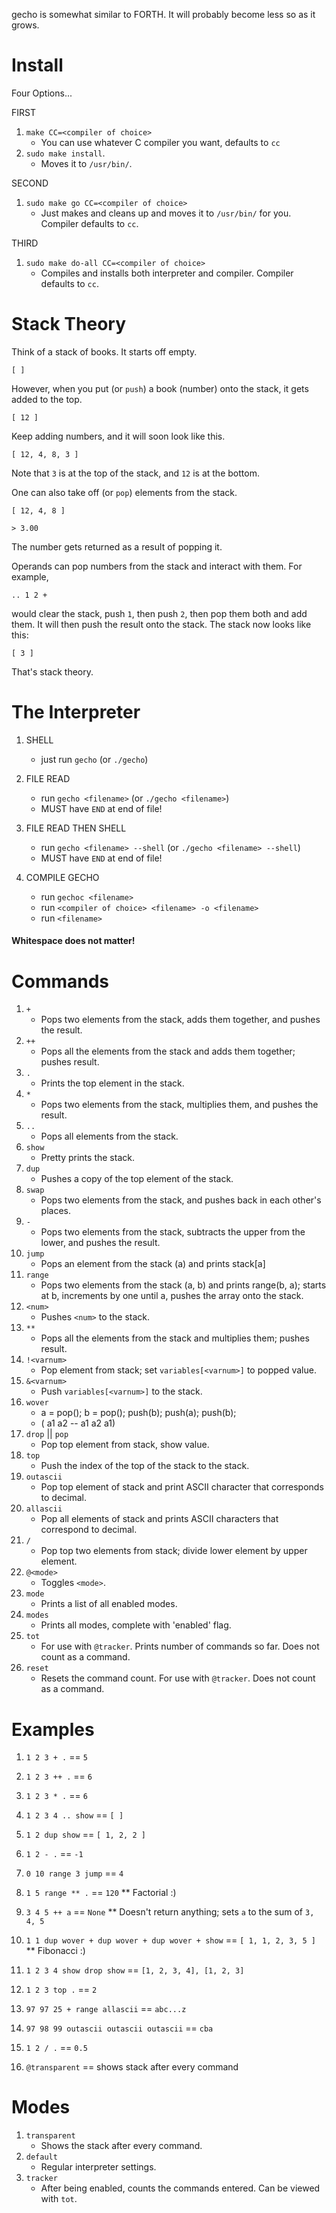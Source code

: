 gecho is somewhat similar to FORTH. It will probably become less so as it grows.

# Install

Four Options...

FIRST

1. `make CC=<compiler of choice>`
    * You can use whatever C compiler you want, defaults to `cc`
2. `sudo make install`.
    * Moves it to `/usr/bin/`.

SECOND

1. `sudo make go CC=<compiler of choice>`
    * Just makes and cleans up and moves it to `/usr/bin/` for you. Compiler defaults to `cc`.

THIRD

1. `sudo make do-all CC=<compiler of choice>`
    * Compiles and installs both interpreter and compiler. Compiler defaults to `cc`.

# Stack Theory

Think of a stack of books. It starts off empty.

`[ ]`

However, when you put (or `push`) a book (number) onto the stack, it gets added to the top.

`[ 12 ]`

Keep adding numbers, and it will soon look like this.

`[ 12, 4, 8, 3 ]`

Note that `3` is at the top of the stack, and `12` is at the bottom.

One can also take off (or `pop`) elements from the stack.

`[ 12, 4, 8 ]`

`> 3.00`

The number gets returned as a result of popping it.

Operands can pop numbers from the stack and interact with them. For example,

`.. 1 2 +`

would clear the stack, push `1`, then push `2`, then pop them both and add them. It will then push the result onto the stack. The stack now looks like this:

`[ 3 ]`

That's stack theory.

# The Interpreter

1. SHELL
    * just run `gecho` (or `./gecho`)

2. FILE READ
    * run `gecho <filename>` (or `./gecho <filename>`)
    * MUST have `END` at end of file!

3. FILE READ THEN SHELL
    * run `gecho <filename> --shell` (or `./gecho <filename> --shell`)
    * MUST have `END` at end of file!

4. COMPILE GECHO
    * run `gechoc <filename>`
    * run `<compiler of choice> <filename> -o <filename>`
    * run `<filename>`

#### Whitespace does not matter!

# Commands

1. `+`
    * Pops two elements from the stack, adds them together, and pushes the result.
2. `++`
    * Pops all the elements from the stack and adds them together; pushes result.
3. `.`
    * Prints the top element in the stack.
4. `*`
    * Pops two elements from the stack, multiplies them, and pushes the result.
5. `..`
    * Pops all elements from the stack.
6. `show`
    * Pretty prints the stack.
7. `dup`
    * Pushes a copy of the top element of the stack.
8. `swap`
    * Pops two elements from the stack, and pushes back in each other's places.
9. `-`
    * Pops two elements from the stack, subtracts the upper from the lower, and pushes the result.
10. `jump`
    * Pops an element from the stack (a) and prints stack[a]
11. `range`
    * Pops two elements from the stack (a, b) and prints range(b, a); starts at b, increments by one until a, pushes the array onto the stack.
12. `<num>`
    * Pushes `<num>` to the stack.
13. `**`
    * Pops all the elements from the stack and multiplies them; pushes result.
14. `!<varnum>`
    * Pop element from stack; set `variables[<varnum>]` to popped value.
15. `&<varnum>`
    * Push `variables[<varnum>]` to the stack.
15. `wover`
    * a = pop(); b = pop(); push(b); push(a); push(b);
    * ( a1 a2 -- a1 a2 a1)
16. `drop` || `pop`
    * Pop top element from stack, show value.
17. `top`
    * Push the index of the top of the stack to the stack.
18. `outascii`
    * Pop top element of stack and print ASCII character that corresponds to decimal.
19. `allascii`
    * Pop all elements of stack and prints ASCII characters that correspond to decimal.
20. `/`
    * Pop top two elements from stack; divide lower element by upper element.
21. `@<mode>`
    * Toggles `<mode>`.
22. `mode`
    * Prints a list of all enabled modes.
23. `modes`
    * Prints all modes, complete with 'enabled' flag.
24. `tot`
    * For use with `@tracker`. Prints number of commands so far. Does not count as a command.
25. `reset`
    * Resets the command count. For use with `@tracker`. Does not count as a command.


# Examples

1. `1 2 3 + .` == `5`

2. `1 2 3 ++ .` == `6`

3. `1 2 3 * .` == `6`

4. `1 2 3 4 .. show` == `[ ]`

5. `1 2 dup show` == `[ 1, 2, 2 ]`

6. `1 2 - .` == `-1`

7. `0 10 range 3 jump` == `4`

8. `1 5 range ** .` == `120`
	** Factorial :)

9. `3 4 5 ++ a` == `None`
    ** Doesn't return anything; sets `a` to the sum of `3, 4, 5`

10. `1 1 dup wover + dup wover + dup wover + show` == `[ 1, 1, 2, 3, 5 ]`
    ** Fibonacci :)

11. `1 2 3 4 show drop show` == `[1, 2, 3, 4], [1, 2, 3]`

12. `1 2 3 top .` == `2`

13. `97 97 25 + range allascii` == `abc...z`

14. `97 98 99 outascii outascii outascii` == `cba`

15. `1 2 / .` == `0.5`

16. `@transparent` == shows stack after every command

# Modes

1. `transparent`
    * Shows the stack after every command.
2. `default`
    * Regular interpreter settings.
3. `tracker`
    * After being enabled, counts the commands entered. Can be viewed with `tot`.
